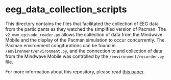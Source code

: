 # eeg_data_collection_scripts
This directory contains the files that facilitated the collection of EEG data from the participants as they watched the simplified version of Pacman. The `v2_mwm_episode_reader.py` allows the collection of data from the Mindwave Mobile and the display of the Pacman simulation to occur concurrently. The Pacman environment congifurations can be found in `/environment/environment.py`, and the connection to and collection of data from the Mindwave Mobile was controlled by the `/environment/recorder.py` file.

For more information about this repository, please read [this paper](https://digitalcommons.csbsju.edu/honors_thesis/44/).
